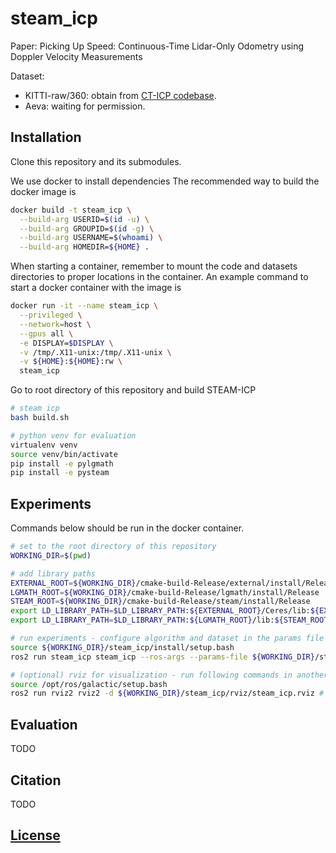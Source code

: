 # steam_icp

Paper: Picking Up Speed: Continuous-Time Lidar-Only Odometry using Doppler Velocity Measurements

Dataset:

- KITTI-raw/360: obtain from [CT-ICP codebase](https://github.com/jedeschaud/ct_icp).
- Aeva: waiting for permission.

## Installation

Clone this repository and its submodules.

We use docker to install dependencies The recommended way to build the docker image is

```bash
docker build -t steam_icp \
  --build-arg USERID=$(id -u) \
  --build-arg GROUPID=$(id -g) \
  --build-arg USERNAME=$(whoami) \
  --build-arg HOMEDIR=${HOME} .
```

When starting a container, remember to mount the code and datasets directories to proper locations in the container. An example command to start a docker container with the image is

```bash
docker run -it --name steam_icp \
  --privileged \
  --network=host \
  --gpus all \
  -e DISPLAY=$DISPLAY \
  -v /tmp/.X11-unix:/tmp/.X11-unix \
  -v ${HOME}:${HOME}:rw \
  steam_icp
```

Go to root directory of this repository and build STEAM-ICP

```bash
# steam icp
bash build.sh

# python venv for evaluation
virtualenv venv
source venv/bin/activate
pip install -e pylgmath
pip install -e pysteam
```

## Experiments

Commands below should be run in the docker container.

```bash
# set to the root directory of this repository
WORKING_DIR=$(pwd)

# add library paths
EXTERNAL_ROOT=${WORKING_DIR}/cmake-build-Release/external/install/Release
LGMATH_ROOT=${WORKING_DIR}/cmake-build-Release/lgmath/install/Release
STEAM_ROOT=${WORKING_DIR}/cmake-build-Release/steam/install/Release
export LD_LIBRARY_PATH=$LD_LIBRARY_PATH:${EXTERNAL_ROOT}/Ceres/lib:${EXTERNAL_ROOT}/glog/lib
export LD_LIBRARY_PATH=$LD_LIBRARY_PATH:${LGMATH_ROOT}/lib:${STEAM_ROOT}/lib

# run experiments - configure algorithm and dataset in the params file
source ${WORKING_DIR}/steam_icp/install/setup.bash
ros2 run steam_icp steam_icp --ros-args --params-file ${WORKING_DIR}/steam_icp/config/default_config.yaml

# (optional) rviz for visualization - run following commands in another terminal
source /opt/ros/galactic/setup.bash
ros2 run rviz2 rviz2 -d ${WORKING_DIR}/steam_icp/rviz/steam_icp.rviz # launch rviz
```

## Evaluation

TODO

## Citation

TODO

## [License](./LICENSE)
